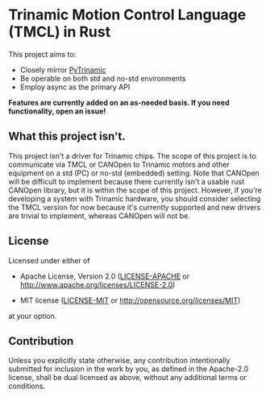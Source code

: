 # Trinamic Motion Control Language (TMCL) in Rust

This project aims to: 
- Closely mirror [PyTrinamic](https://github.com/trinamic/PyTrinamic)
- Be operable on both std and no-std environments
- Employ async as the primary API

**Features are currently added on an as-needed basis. If you need functionality, open an issue!**

## What this project isn't.

This project isn't a driver for Trinamic chips. The scope of this project is to communicate via TMCL
or CANOpen to Trinamic motors and other equipment on a std (PC) or no-std (embedded) setting. Note
that CANOpen will be difficult to implement because there currently isn't a usable rust CANOpen
library, but it is within the scope of this project. However, if you're developing a system with
Trinamic hardware, you should consider selecting the TMCL version for now because it's currently
supported and new drivers are trivial to implement, whereas CANOpen will not be.

## License

Licensed under either of

- Apache License, Version 2.0 ([LICENSE-APACHE](LICENSE-APACHE) or
  http://www.apache.org/licenses/LICENSE-2.0)

- MIT license ([LICENSE-MIT](LICENSE-MIT) or http://opensource.org/licenses/MIT)

at your option.

## Contribution

Unless you explicitly state otherwise, any contribution intentionally submitted
for inclusion in the work by you, as defined in the Apache-2.0 license, shall be
dual licensed as above, without any additional terms or conditions.
